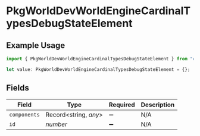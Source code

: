 # PkgWorldDevWorldEngineCardinalTypesDebugStateElement

## Example Usage

```typescript
import { PkgWorldDevWorldEngineCardinalTypesDebugStateElement } from "cardinal/models/components";

let value: PkgWorldDevWorldEngineCardinalTypesDebugStateElement = {};
```

## Fields

| Field                 | Type                  | Required              | Description           |
| --------------------- | --------------------- | --------------------- | --------------------- |
| `components`          | Record<string, *any*> | :heavy_minus_sign:    | N/A                   |
| `id`                  | *number*              | :heavy_minus_sign:    | N/A                   |